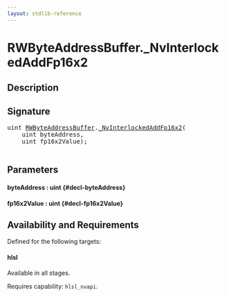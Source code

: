 ```yaml
---
layout: stdlib-reference
---
```


# RWByteAddressBuffer\.\_NvInterlockedAddFp16x2

## Description





## Signature 

<pre>
uint <a href="/stdlib-reference/types/RWByteAddressBuffer/index" class="code_type">RWByteAddressBuffer</a>.<a href="/stdlib-reference/types/RWByteAddressBuffer/NvInterlockedAddFp16x2">_NvInterlockedAddFp16x2</a>(
    uint <span class='code_param'>byteAddress</span>,
    uint <span class='code_param'>fp16x2Value</span>);

</pre>

## Parameters

#### byteAddress  : uint {#decl-byteAddress}
#### fp16x2Value  : uint {#decl-fp16x2Value}

## Availability and Requirements

Defined for the following targets:

#### hlsl
Available in all stages.

Requires capability: `hlsl_nvapi`.


